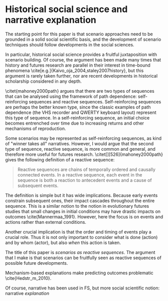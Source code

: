 # Historical social science and narrative explanation

The starting point for this paper is that scenario approaches need to be grounded in a solid social scientific basis, and the development of scenario techniques should follow developments in the social sciences.

In particular, historical social science provides a fruitful juxtaposition with scenario building. Of course, the argument has been made many times that history and futures research are parallel in their interest in time-bound phenomena \cite[e.g.]{Kaivo_oja_2004,staley2007history}, but this argument is rarely taken further, nor are recent developments in historical scholarship considered in any depth.

\citet{mahoney2000path} argues that there are two types of sequences that can be analysed using the framework of path dependence: self-reinforcing sequences and reactive sequences. Self-reinforcing sequences are perhaps the better known type, since the classic examples of path dependence (the VHS recorder and QWERTY keyboard layout) represent this type of sequence. In a self-reinforcing sequence, an initial choice becomes entrenched over time due to increasing returns and other mechanisms of reproduction.

Some scenarios may be represented as self-reinforcing sequences, as kind of "winner takes all" narratives. However, I would argue that the second type of sequence, reactive sequence, is more common and general, and therefore more useful for futures research. \citet[][526]{mahoney2000path} gives the following definition of a reactive sequence:

>  Reactive sequences are chains of temporally ordered and causally connected events. In a reactive sequence, each event in the sequence is both a reaction to antecedent events and a cause of subsequent events.

The definition is simple but it has wide implications. Because early events constrain subsequent ones, their impact cascades throughout the entire sequence. This is a similar notion to the notion in evolutionary futures studies that small changes in initial conditions may have drastic impacts on outcomes \cite{Mannermaa_1991}. However, here the focus is on events and actions rather than external conditions.

Another crucial implication is that the order and timing of events play a crucial role. Thus it is not only important to consider what is done (action) and by whom (actor), but also *when* this action is taken.

The title of this paper is *scenarios as reactive sequences*. The argument that I make is that scenarios can be fruitfully seen as reactive sequences of possible future developments.

Mechanism-based explanations make predicting outcomes problematic \cite{Hedstr_m_2010}.

Of course, narrative has been used in FS, but more social scientific notion: narrative *explanation*